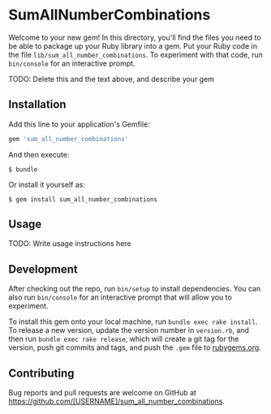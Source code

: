 # SumAllNumberCombinations

Welcome to your new gem! In this directory, you'll find the files you need to be able to package up your Ruby library into a gem. Put your Ruby code in the file `lib/sum_all_number_combinations`. To experiment with that code, run `bin/console` for an interactive prompt.

TODO: Delete this and the text above, and describe your gem

## Installation

Add this line to your application's Gemfile:

```ruby
gem 'sum_all_number_combinations'
```

And then execute:

    $ bundle

Or install it yourself as:

    $ gem install sum_all_number_combinations

## Usage

TODO: Write usage instructions here

## Development

After checking out the repo, run `bin/setup` to install dependencies. You can also run `bin/console` for an interactive prompt that will allow you to experiment.

To install this gem onto your local machine, run `bundle exec rake install`. To release a new version, update the version number in `version.rb`, and then run `bundle exec rake release`, which will create a git tag for the version, push git commits and tags, and push the `.gem` file to [rubygems.org](https://rubygems.org).

## Contributing

Bug reports and pull requests are welcome on GitHub at https://github.com/[USERNAME]/sum_all_number_combinations.

